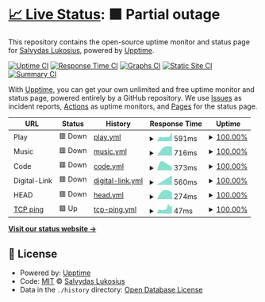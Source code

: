 # [📈 Live Status](https://up.w-ss.io): <!--live status--> **🟧 Partial outage**

This repository contains the open-source uptime monitor and status page for [Salvydas Lukosius](https://sall.w-ss.io), powered by [Upptime](https://github.com/upptime/upptime).

[![Uptime CI](https://github.com/ss-o/upptime/workflows/Uptime%20CI/badge.svg)](https://github.com/upptime/upptime/actions?query=workflow%3A%22Uptime+CI%22)
[![Response Time CI](https://github.com/ss-o/upptime/workflows/Response%20Time%20CI/badge.svg)](https://github.com/upptime/upptime/actions?query=workflow%3A%22Response+Time+CI%22)
[![Graphs CI](https://github.com/ss-o/upptime/workflows/Graphs%20CI/badge.svg)](https://github.com/upptime/upptime/actions?query=workflow%3A%22Graphs+CI%22)
[![Static Site CI](https://github.com/ss-o/upptime/workflows/Static%20Site%20CI/badge.svg)](https://github.com/upptime/upptime/actions?query=workflow%3A%22Static+Site+CI%22)
[![Summary CI](https://github.com/ss-o/upptime/workflows/Summary%20CI/badge.svg)](https://github.com/upptime/upptime/actions?query=workflow%3A%22Summary+CI%22)

With [Upptime](https://upptime.js.org), you can get your own unlimited and free uptime monitor and status page, powered entirely by a GitHub repository. We use [Issues](https://github.com/ss-o/upptime/issues) as incident reports, [Actions](https://github.com/ss-o/upptime/actions) as uptime monitors, and [Pages](https://up.w-ss.io) for the status page.

<!--start: status pages-->
<!-- This summary is generated by Upptime (https://github.com/upptime/upptime) -->
<!-- Do not edit this manually, your changes will be overwritten -->
<!-- prettier-ignore -->
| URL | Status | History | Response Time | Uptime |
| --- | ------ | ------- | ------------- | ------ |
| <img alt="" src="https://favicons.githubusercontent.com/null" height="13"> Play | 🟥 Down | [play.yml](https://github.com/ss-o/upptime/commits/HEAD/history/play.yml) | <details><summary><img alt="Response time graph" src="./graphs/play/response-time-week.png" height="20"> 591ms</summary><br><a href="https://up.w-ss.io/history/play"><img alt="Response time 591" src="https://img.shields.io/endpoint?url=https%3A%2F%2Fraw.githubusercontent.com%2Fss-o%2Fupptime%2FHEAD%2Fapi%2Fplay%2Fresponse-time.json"></a><br><a href="https://up.w-ss.io/history/play"><img alt="24-hour response time 0" src="https://img.shields.io/endpoint?url=https%3A%2F%2Fraw.githubusercontent.com%2Fss-o%2Fupptime%2FHEAD%2Fapi%2Fplay%2Fresponse-time-day.json"></a><br><a href="https://up.w-ss.io/history/play"><img alt="7-day response time 591" src="https://img.shields.io/endpoint?url=https%3A%2F%2Fraw.githubusercontent.com%2Fss-o%2Fupptime%2FHEAD%2Fapi%2Fplay%2Fresponse-time-week.json"></a><br><a href="https://up.w-ss.io/history/play"><img alt="30-day response time 591" src="https://img.shields.io/endpoint?url=https%3A%2F%2Fraw.githubusercontent.com%2Fss-o%2Fupptime%2FHEAD%2Fapi%2Fplay%2Fresponse-time-month.json"></a><br><a href="https://up.w-ss.io/history/play"><img alt="1-year response time 591" src="https://img.shields.io/endpoint?url=https%3A%2F%2Fraw.githubusercontent.com%2Fss-o%2Fupptime%2FHEAD%2Fapi%2Fplay%2Fresponse-time-year.json"></a></details> | <details><summary><a href="https://up.w-ss.io/history/play">100.00%</a></summary><a href="https://up.w-ss.io/history/play"><img alt="All-time uptime 100.00%" src="https://img.shields.io/endpoint?url=https%3A%2F%2Fraw.githubusercontent.com%2Fss-o%2Fupptime%2FHEAD%2Fapi%2Fplay%2Fuptime.json"></a><br><a href="https://up.w-ss.io/history/play"><img alt="24-hour uptime 100.00%" src="https://img.shields.io/endpoint?url=https%3A%2F%2Fraw.githubusercontent.com%2Fss-o%2Fupptime%2FHEAD%2Fapi%2Fplay%2Fuptime-day.json"></a><br><a href="https://up.w-ss.io/history/play"><img alt="7-day uptime 100.00%" src="https://img.shields.io/endpoint?url=https%3A%2F%2Fraw.githubusercontent.com%2Fss-o%2Fupptime%2FHEAD%2Fapi%2Fplay%2Fuptime-week.json"></a><br><a href="https://up.w-ss.io/history/play"><img alt="30-day uptime 100.00%" src="https://img.shields.io/endpoint?url=https%3A%2F%2Fraw.githubusercontent.com%2Fss-o%2Fupptime%2FHEAD%2Fapi%2Fplay%2Fuptime-month.json"></a><br><a href="https://up.w-ss.io/history/play"><img alt="1-year uptime 100.00%" src="https://img.shields.io/endpoint?url=https%3A%2F%2Fraw.githubusercontent.com%2Fss-o%2Fupptime%2FHEAD%2Fapi%2Fplay%2Fuptime-year.json"></a></details>
| <img alt="" src="https://favicons.githubusercontent.com/null" height="13"> Music | 🟥 Down | [music.yml](https://github.com/ss-o/upptime/commits/HEAD/history/music.yml) | <details><summary><img alt="Response time graph" src="./graphs/music/response-time-week.png" height="20"> 716ms</summary><br><a href="https://up.w-ss.io/history/music"><img alt="Response time 716" src="https://img.shields.io/endpoint?url=https%3A%2F%2Fraw.githubusercontent.com%2Fss-o%2Fupptime%2FHEAD%2Fapi%2Fmusic%2Fresponse-time.json"></a><br><a href="https://up.w-ss.io/history/music"><img alt="24-hour response time 0" src="https://img.shields.io/endpoint?url=https%3A%2F%2Fraw.githubusercontent.com%2Fss-o%2Fupptime%2FHEAD%2Fapi%2Fmusic%2Fresponse-time-day.json"></a><br><a href="https://up.w-ss.io/history/music"><img alt="7-day response time 716" src="https://img.shields.io/endpoint?url=https%3A%2F%2Fraw.githubusercontent.com%2Fss-o%2Fupptime%2FHEAD%2Fapi%2Fmusic%2Fresponse-time-week.json"></a><br><a href="https://up.w-ss.io/history/music"><img alt="30-day response time 716" src="https://img.shields.io/endpoint?url=https%3A%2F%2Fraw.githubusercontent.com%2Fss-o%2Fupptime%2FHEAD%2Fapi%2Fmusic%2Fresponse-time-month.json"></a><br><a href="https://up.w-ss.io/history/music"><img alt="1-year response time 716" src="https://img.shields.io/endpoint?url=https%3A%2F%2Fraw.githubusercontent.com%2Fss-o%2Fupptime%2FHEAD%2Fapi%2Fmusic%2Fresponse-time-year.json"></a></details> | <details><summary><a href="https://up.w-ss.io/history/music">100.00%</a></summary><a href="https://up.w-ss.io/history/music"><img alt="All-time uptime 100.00%" src="https://img.shields.io/endpoint?url=https%3A%2F%2Fraw.githubusercontent.com%2Fss-o%2Fupptime%2FHEAD%2Fapi%2Fmusic%2Fuptime.json"></a><br><a href="https://up.w-ss.io/history/music"><img alt="24-hour uptime 100.00%" src="https://img.shields.io/endpoint?url=https%3A%2F%2Fraw.githubusercontent.com%2Fss-o%2Fupptime%2FHEAD%2Fapi%2Fmusic%2Fuptime-day.json"></a><br><a href="https://up.w-ss.io/history/music"><img alt="7-day uptime 100.00%" src="https://img.shields.io/endpoint?url=https%3A%2F%2Fraw.githubusercontent.com%2Fss-o%2Fupptime%2FHEAD%2Fapi%2Fmusic%2Fuptime-week.json"></a><br><a href="https://up.w-ss.io/history/music"><img alt="30-day uptime 100.00%" src="https://img.shields.io/endpoint?url=https%3A%2F%2Fraw.githubusercontent.com%2Fss-o%2Fupptime%2FHEAD%2Fapi%2Fmusic%2Fuptime-month.json"></a><br><a href="https://up.w-ss.io/history/music"><img alt="1-year uptime 100.00%" src="https://img.shields.io/endpoint?url=https%3A%2F%2Fraw.githubusercontent.com%2Fss-o%2Fupptime%2FHEAD%2Fapi%2Fmusic%2Fuptime-year.json"></a></details>
| <img alt="" src="https://favicons.githubusercontent.com/null" height="13"> Code | 🟥 Down | [code.yml](https://github.com/ss-o/upptime/commits/HEAD/history/code.yml) | <details><summary><img alt="Response time graph" src="./graphs/code/response-time-week.png" height="20"> 373ms</summary><br><a href="https://up.w-ss.io/history/code"><img alt="Response time 543" src="https://img.shields.io/endpoint?url=https%3A%2F%2Fraw.githubusercontent.com%2Fss-o%2Fupptime%2FHEAD%2Fapi%2Fcode%2Fresponse-time.json"></a><br><a href="https://up.w-ss.io/history/code"><img alt="24-hour response time 295" src="https://img.shields.io/endpoint?url=https%3A%2F%2Fraw.githubusercontent.com%2Fss-o%2Fupptime%2FHEAD%2Fapi%2Fcode%2Fresponse-time-day.json"></a><br><a href="https://up.w-ss.io/history/code"><img alt="7-day response time 373" src="https://img.shields.io/endpoint?url=https%3A%2F%2Fraw.githubusercontent.com%2Fss-o%2Fupptime%2FHEAD%2Fapi%2Fcode%2Fresponse-time-week.json"></a><br><a href="https://up.w-ss.io/history/code"><img alt="30-day response time 543" src="https://img.shields.io/endpoint?url=https%3A%2F%2Fraw.githubusercontent.com%2Fss-o%2Fupptime%2FHEAD%2Fapi%2Fcode%2Fresponse-time-month.json"></a><br><a href="https://up.w-ss.io/history/code"><img alt="1-year response time 543" src="https://img.shields.io/endpoint?url=https%3A%2F%2Fraw.githubusercontent.com%2Fss-o%2Fupptime%2FHEAD%2Fapi%2Fcode%2Fresponse-time-year.json"></a></details> | <details><summary><a href="https://up.w-ss.io/history/code">100.00%</a></summary><a href="https://up.w-ss.io/history/code"><img alt="All-time uptime 100.00%" src="https://img.shields.io/endpoint?url=https%3A%2F%2Fraw.githubusercontent.com%2Fss-o%2Fupptime%2FHEAD%2Fapi%2Fcode%2Fuptime.json"></a><br><a href="https://up.w-ss.io/history/code"><img alt="24-hour uptime 100.00%" src="https://img.shields.io/endpoint?url=https%3A%2F%2Fraw.githubusercontent.com%2Fss-o%2Fupptime%2FHEAD%2Fapi%2Fcode%2Fuptime-day.json"></a><br><a href="https://up.w-ss.io/history/code"><img alt="7-day uptime 100.00%" src="https://img.shields.io/endpoint?url=https%3A%2F%2Fraw.githubusercontent.com%2Fss-o%2Fupptime%2FHEAD%2Fapi%2Fcode%2Fuptime-week.json"></a><br><a href="https://up.w-ss.io/history/code"><img alt="30-day uptime 100.00%" src="https://img.shields.io/endpoint?url=https%3A%2F%2Fraw.githubusercontent.com%2Fss-o%2Fupptime%2FHEAD%2Fapi%2Fcode%2Fuptime-month.json"></a><br><a href="https://up.w-ss.io/history/code"><img alt="1-year uptime 100.00%" src="https://img.shields.io/endpoint?url=https%3A%2F%2Fraw.githubusercontent.com%2Fss-o%2Fupptime%2FHEAD%2Fapi%2Fcode%2Fuptime-year.json"></a></details>
| <img alt="" src="https://favicons.githubusercontent.com/null" height="13"> Digital-Link | 🟥 Down | [digital-link.yml](https://github.com/ss-o/upptime/commits/HEAD/history/digital-link.yml) | <details><summary><img alt="Response time graph" src="./graphs/digital-link/response-time-week.png" height="20"> 560ms</summary><br><a href="https://up.w-ss.io/history/digital-link"><img alt="Response time 523" src="https://img.shields.io/endpoint?url=https%3A%2F%2Fraw.githubusercontent.com%2Fss-o%2Fupptime%2FHEAD%2Fapi%2Fdigital-link%2Fresponse-time.json"></a><br><a href="https://up.w-ss.io/history/digital-link"><img alt="24-hour response time 0" src="https://img.shields.io/endpoint?url=https%3A%2F%2Fraw.githubusercontent.com%2Fss-o%2Fupptime%2FHEAD%2Fapi%2Fdigital-link%2Fresponse-time-day.json"></a><br><a href="https://up.w-ss.io/history/digital-link"><img alt="7-day response time 560" src="https://img.shields.io/endpoint?url=https%3A%2F%2Fraw.githubusercontent.com%2Fss-o%2Fupptime%2FHEAD%2Fapi%2Fdigital-link%2Fresponse-time-week.json"></a><br><a href="https://up.w-ss.io/history/digital-link"><img alt="30-day response time 523" src="https://img.shields.io/endpoint?url=https%3A%2F%2Fraw.githubusercontent.com%2Fss-o%2Fupptime%2FHEAD%2Fapi%2Fdigital-link%2Fresponse-time-month.json"></a><br><a href="https://up.w-ss.io/history/digital-link"><img alt="1-year response time 523" src="https://img.shields.io/endpoint?url=https%3A%2F%2Fraw.githubusercontent.com%2Fss-o%2Fupptime%2FHEAD%2Fapi%2Fdigital-link%2Fresponse-time-year.json"></a></details> | <details><summary><a href="https://up.w-ss.io/history/digital-link">100.00%</a></summary><a href="https://up.w-ss.io/history/digital-link"><img alt="All-time uptime 100.00%" src="https://img.shields.io/endpoint?url=https%3A%2F%2Fraw.githubusercontent.com%2Fss-o%2Fupptime%2FHEAD%2Fapi%2Fdigital-link%2Fuptime.json"></a><br><a href="https://up.w-ss.io/history/digital-link"><img alt="24-hour uptime 100.00%" src="https://img.shields.io/endpoint?url=https%3A%2F%2Fraw.githubusercontent.com%2Fss-o%2Fupptime%2FHEAD%2Fapi%2Fdigital-link%2Fuptime-day.json"></a><br><a href="https://up.w-ss.io/history/digital-link"><img alt="7-day uptime 100.00%" src="https://img.shields.io/endpoint?url=https%3A%2F%2Fraw.githubusercontent.com%2Fss-o%2Fupptime%2FHEAD%2Fapi%2Fdigital-link%2Fuptime-week.json"></a><br><a href="https://up.w-ss.io/history/digital-link"><img alt="30-day uptime 100.00%" src="https://img.shields.io/endpoint?url=https%3A%2F%2Fraw.githubusercontent.com%2Fss-o%2Fupptime%2FHEAD%2Fapi%2Fdigital-link%2Fuptime-month.json"></a><br><a href="https://up.w-ss.io/history/digital-link"><img alt="1-year uptime 100.00%" src="https://img.shields.io/endpoint?url=https%3A%2F%2Fraw.githubusercontent.com%2Fss-o%2Fupptime%2FHEAD%2Fapi%2Fdigital-link%2Fuptime-year.json"></a></details>
| <img alt="" src="https://favicons.githubusercontent.com/null" height="13"> HEAD | 🟥 Down | [head.yml](https://github.com/ss-o/upptime/commits/HEAD/history/head.yml) | <details><summary><img alt="Response time graph" src="./graphs/head/response-time-week.png" height="20"> 274ms</summary><br><a href="https://up.w-ss.io/history/head"><img alt="Response time 274" src="https://img.shields.io/endpoint?url=https%3A%2F%2Fraw.githubusercontent.com%2Fss-o%2Fupptime%2FHEAD%2Fapi%2Fhead%2Fresponse-time.json"></a><br><a href="https://up.w-ss.io/history/head"><img alt="24-hour response time 0" src="https://img.shields.io/endpoint?url=https%3A%2F%2Fraw.githubusercontent.com%2Fss-o%2Fupptime%2FHEAD%2Fapi%2Fhead%2Fresponse-time-day.json"></a><br><a href="https://up.w-ss.io/history/head"><img alt="7-day response time 274" src="https://img.shields.io/endpoint?url=https%3A%2F%2Fraw.githubusercontent.com%2Fss-o%2Fupptime%2FHEAD%2Fapi%2Fhead%2Fresponse-time-week.json"></a><br><a href="https://up.w-ss.io/history/head"><img alt="30-day response time 274" src="https://img.shields.io/endpoint?url=https%3A%2F%2Fraw.githubusercontent.com%2Fss-o%2Fupptime%2FHEAD%2Fapi%2Fhead%2Fresponse-time-month.json"></a><br><a href="https://up.w-ss.io/history/head"><img alt="1-year response time 274" src="https://img.shields.io/endpoint?url=https%3A%2F%2Fraw.githubusercontent.com%2Fss-o%2Fupptime%2FHEAD%2Fapi%2Fhead%2Fresponse-time-year.json"></a></details> | <details><summary><a href="https://up.w-ss.io/history/head">100.00%</a></summary><a href="https://up.w-ss.io/history/head"><img alt="All-time uptime 98.66%" src="https://img.shields.io/endpoint?url=https%3A%2F%2Fraw.githubusercontent.com%2Fss-o%2Fupptime%2FHEAD%2Fapi%2Fhead%2Fuptime.json"></a><br><a href="https://up.w-ss.io/history/head"><img alt="24-hour uptime 100.00%" src="https://img.shields.io/endpoint?url=https%3A%2F%2Fraw.githubusercontent.com%2Fss-o%2Fupptime%2FHEAD%2Fapi%2Fhead%2Fuptime-day.json"></a><br><a href="https://up.w-ss.io/history/head"><img alt="7-day uptime 100.00%" src="https://img.shields.io/endpoint?url=https%3A%2F%2Fraw.githubusercontent.com%2Fss-o%2Fupptime%2FHEAD%2Fapi%2Fhead%2Fuptime-week.json"></a><br><a href="https://up.w-ss.io/history/head"><img alt="30-day uptime 98.66%" src="https://img.shields.io/endpoint?url=https%3A%2F%2Fraw.githubusercontent.com%2Fss-o%2Fupptime%2FHEAD%2Fapi%2Fhead%2Fuptime-month.json"></a><br><a href="https://up.w-ss.io/history/head"><img alt="1-year uptime 98.66%" src="https://img.shields.io/endpoint?url=https%3A%2F%2Fraw.githubusercontent.com%2Fss-o%2Fupptime%2FHEAD%2Fapi%2Fhead%2Fuptime-year.json"></a></details>
| <img alt="" src="https://favicons.githubusercontent.com/null" height="13"> [TCP ping](1.1.1.1) | 🟩 Up | [tcp-ping.yml](https://github.com/ss-o/upptime/commits/HEAD/history/tcp-ping.yml) | <details><summary><img alt="Response time graph" src="./graphs/tcp-ping/response-time-week.png" height="20"> 47ms</summary><br><a href="https://up.w-ss.io/history/tcp-ping"><img alt="Response time 44" src="https://img.shields.io/endpoint?url=https%3A%2F%2Fraw.githubusercontent.com%2Fss-o%2Fupptime%2FHEAD%2Fapi%2Ftcp-ping%2Fresponse-time.json"></a><br><a href="https://up.w-ss.io/history/tcp-ping"><img alt="24-hour response time 69" src="https://img.shields.io/endpoint?url=https%3A%2F%2Fraw.githubusercontent.com%2Fss-o%2Fupptime%2FHEAD%2Fapi%2Ftcp-ping%2Fresponse-time-day.json"></a><br><a href="https://up.w-ss.io/history/tcp-ping"><img alt="7-day response time 47" src="https://img.shields.io/endpoint?url=https%3A%2F%2Fraw.githubusercontent.com%2Fss-o%2Fupptime%2FHEAD%2Fapi%2Ftcp-ping%2Fresponse-time-week.json"></a><br><a href="https://up.w-ss.io/history/tcp-ping"><img alt="30-day response time 44" src="https://img.shields.io/endpoint?url=https%3A%2F%2Fraw.githubusercontent.com%2Fss-o%2Fupptime%2FHEAD%2Fapi%2Ftcp-ping%2Fresponse-time-month.json"></a><br><a href="https://up.w-ss.io/history/tcp-ping"><img alt="1-year response time 44" src="https://img.shields.io/endpoint?url=https%3A%2F%2Fraw.githubusercontent.com%2Fss-o%2Fupptime%2FHEAD%2Fapi%2Ftcp-ping%2Fresponse-time-year.json"></a></details> | <details><summary><a href="https://up.w-ss.io/history/tcp-ping">100.00%</a></summary><a href="https://up.w-ss.io/history/tcp-ping"><img alt="All-time uptime 100.00%" src="https://img.shields.io/endpoint?url=https%3A%2F%2Fraw.githubusercontent.com%2Fss-o%2Fupptime%2FHEAD%2Fapi%2Ftcp-ping%2Fuptime.json"></a><br><a href="https://up.w-ss.io/history/tcp-ping"><img alt="24-hour uptime 100.00%" src="https://img.shields.io/endpoint?url=https%3A%2F%2Fraw.githubusercontent.com%2Fss-o%2Fupptime%2FHEAD%2Fapi%2Ftcp-ping%2Fuptime-day.json"></a><br><a href="https://up.w-ss.io/history/tcp-ping"><img alt="7-day uptime 100.00%" src="https://img.shields.io/endpoint?url=https%3A%2F%2Fraw.githubusercontent.com%2Fss-o%2Fupptime%2FHEAD%2Fapi%2Ftcp-ping%2Fuptime-week.json"></a><br><a href="https://up.w-ss.io/history/tcp-ping"><img alt="30-day uptime 100.00%" src="https://img.shields.io/endpoint?url=https%3A%2F%2Fraw.githubusercontent.com%2Fss-o%2Fupptime%2FHEAD%2Fapi%2Ftcp-ping%2Fuptime-month.json"></a><br><a href="https://up.w-ss.io/history/tcp-ping"><img alt="1-year uptime 100.00%" src="https://img.shields.io/endpoint?url=https%3A%2F%2Fraw.githubusercontent.com%2Fss-o%2Fupptime%2FHEAD%2Fapi%2Ftcp-ping%2Fuptime-year.json"></a></details>

<!--end: status pages-->

[**Visit our status website →**](https://up.w-ss.io)

## 📄 License

- Powered by: [Upptime](https://github.com/upptime/upptime)
- Code: [MIT](./LICENSE) © [Salvydas Lukosius](https://sall.w-ss.io)
- Data in the `./history` directory: [Open Database License](https://opendatacommons.org/licenses/odbl/1-0/)
